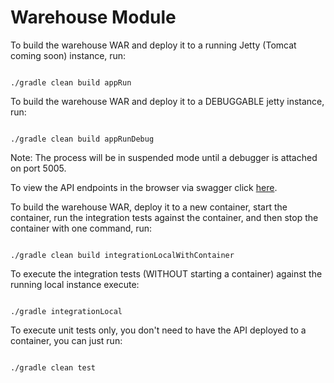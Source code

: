 Warehouse Module
================

To build the warehouse WAR and deploy it to a running Jetty (Tomcat coming soon) instance, run:

<code>
./gradle clean build appRun
</code>

To build the warehouse WAR and deploy it to a DEBUGGABLE jetty instance, run:

<code>
./gradle clean build appRunDebug
</code>

Note: The process will be in suspended mode until a debugger is attached on port 5005.

To view the API endpoints in the browser via swagger click [here](http://localhost:8085/warehouse).

To build the warehouse WAR, deploy it to a new container, start the container,
run the integration tests against the container, and then stop the container with one command, run:

<code>
./gradle clean build integrationLocalWithContainer
</code>

To execute the integration tests (WITHOUT starting a container) against the running local instance execute:

<code>
./gradle integrationLocal
</code>

To execute unit tests only, you don't need to have the API deployed to a container, you can just run:

<code>
./gradle clean test
</code>

